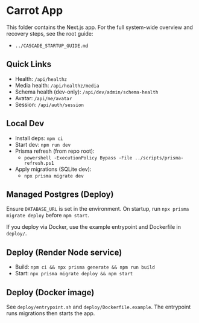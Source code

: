 # Carrot App

This folder contains the Next.js app. For the full system-wide overview and recovery steps, see the root guide:

- `../CASCADE_STARTUP_GUIDE.md`

## Quick Links

- Health: `/api/healthz`
- Media health: `/api/healthz/media`
- Schema health (dev-only): `/api/dev/admin/schema-health`
- Avatar: `/api/me/avatar`
- Session: `/api/auth/session`

## Local Dev

- Install deps: `npm ci`
- Start dev: `npm run dev`
- Prisma refresh (from repo root):
  - `powershell -ExecutionPolicy Bypass -File ../scripts/prisma-refresh.ps1`
- Apply migrations (SQLite dev):
  - `npx prisma migrate dev`

## Managed Postgres (Deploy)

Ensure `DATABASE_URL` is set in the environment. On startup, run `npx prisma migrate deploy` before `npm start`.

If you deploy via Docker, use the example entrypoint and Dockerfile in `deploy/`.

## Deploy (Render Node service)

- Build: `npm ci && npx prisma generate && npm run build`
- Start: `npx prisma migrate deploy && npm start`

## Deploy (Docker image)

See `deploy/entrypoint.sh` and `deploy/Dockerfile.example`. The entrypoint runs migrations then starts the app.
